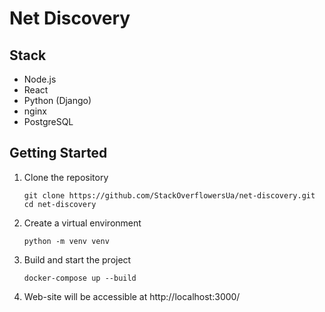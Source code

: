 # Net Discovery

## Stack

- Node.js
- React
- Python (Django)
- nginx
- PostgreSQL

## Getting Started

1. Clone the repository

	```
	git clone https://github.com/StackOverflowersUa/net-discovery.git
	cd net-discovery
	```

2. Create a virtual environment

	```
	python -m venv venv
	```

3. Build and start the project

	```
	docker-compose up --build
	```

4. Web-site will be accessible at http://localhost:3000/